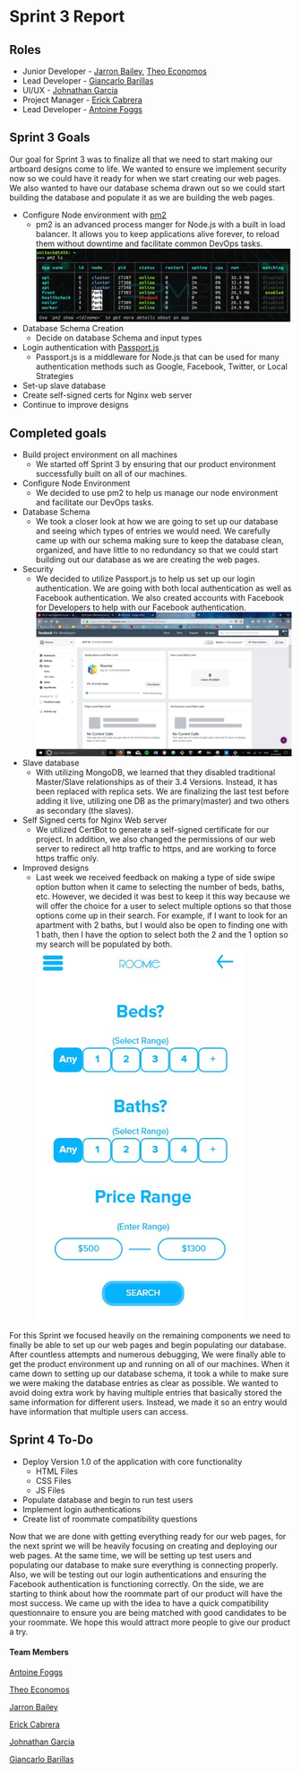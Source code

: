 # Sprint 3 Report

## Roles

- Junior Developer - [Jarron Bailey](https://github.com/jarronb), [Theo Economos](https://github.com/teconomo)
- Lead Developer - [Giancarlo Barillas](https://github.com/giancarlobarillas)
- UI/UX - [Johnathan Garcia](https://github.com/)
- Project Manager - [Erick Cabrera](https://github.com/ecabrera796)
- Lead Developer - [Antoine Foggs](https://github.com/AFoggs)

## Sprint 3 Goals

Our goal for Sprint 3 was to finalize all that we need to start making our artboard designs come to life. We wanted to ensure we implement security now so we could have it ready for when we start creating our web pages. We also wanted to have our database schema drawn out so we could start building the database and populate it as we are building the web pages.

- Configure Node environment with [pm2](http://pm2.keymetrics.io/)
  - pm2 is an advanced process manger for Node.js with a built in load balancer. It allows you to keep applications alive forever, to reload them without downtime and facilitate common DevOps tasks.  
    ![pm2 screenshot](../../images/sprint2/pm2.PNG)
- Database Schema Creation
  - Decide on database Schema and input types
- Login authentication with [Passport.js](http://www.passportjs.org/)
  - Passport.js is a middleware for Node.js that can be used for many authentication methods such as Google, Facebook, Twitter, or Local Strategies
- Set-up slave database
- Create self-signed certs for Nginx web server
- Continue to improve designs

## Completed goals

- Build project environment on all machines
  - We started off Sprint 3 by ensuring that our product environment successfully built on all of our machines.
- Configure Node Environment
  - We decided to use pm2 to help us manage our node environment and facilitate our DevOps tasks.
- Database Schema
  - We took a closer look at how we are going to set up our database and seeing which types of entries we would need. We carefully came up with our schema making sure to keep the database clean, organized, and have little to no redundancy so that we could start building out our database as we are creating the web pages.
- Security
  - We decided to utilize Passport.js to help us set up our login authentication. We are going with both local authentication as well as Facebook authentication. We also created accounts with Facebook for Developers to help with our Facebook authentication.
  ![Facebok for Developers](../../images/sprint3/fbdev.png)
- Slave database
  - With utilizing MongoDB, we learned that they disabled traditional Master/Slave relationships as of their 3.4 Versions. Instead, it has been replaced with replica sets. We are finalizing the last test before adding it live, utilizing one DB as the primary(master) and two others as secondary (the slaves).
- Self Signed certs for Nginx Web server
  - We utilized CertBot to generate a self-signed certificate for our project. In addition, we also changed the permissions of our web server to redirect all http traffic to https, and are working to force https traffic only.
- Improved designs
  - Last week we received feedback on making a type of side swipe option button when it came to selecting the number of beds, baths, etc. However, we decided it was best to keep it this way because we will offer the choice for a user to select multiple options so that those options come up in their search. For example, if I want to look for an apartment with 2 baths, but I would also be open to finding one with 1 bath, then I have the option to select both the 2 and the 1 option so my search will be populated by both.
  ![Bed and Bath Filter](../../design-files/snippet-pictures/filter-bedbathprice.JPG)

For this Sprint we focused heavily on the remaining components we need to finally be able to set up our web pages and begin populating our database. After countless attempts and numerous debugging, We were finally able to get the product environment up and running on all of our machines. When it came down to setting up our database schema, it took a while to make sure we were making the database entries as clear as possible. We wanted to avoid doing extra work by having multiple entries that basically stored the same information for different users. Instead, we made it so an entry would have information that multiple users can access.

## Sprint 4 To-Do

- Deploy Version 1.0 of the application with core functionality
  - HTML Files
  - CSS Files
  - JS Files
- Populate database and begin to run test users
- Implement login authentications
- Create list of roommate compatibility questions

Now that we are done with getting everything ready for our web pages, for the next sprint we will be heavily focusing on creating and deploying our web pages. At the same time, we will be setting up test users and populating our database to make sure everything is connecting properly. Also, we will be testing out our login authentications and ensuring the Facebook authentication is functioning correctly. On the side, we are starting to think about how the roommate part of our product will have the most success. We came up with the idea to have a quick compatibility questionnaire to ensure you are being matched with good candidates to be your roommate. We hope this would attract more people to give our product a try.


#### Team Members

[Antoine Foggs](https://github.com/AFoggs)

[Theo Economos](https://github.com/teconomo)

[Jarron Bailey](https://github.com/jarronb)

[Erick Cabrera](https://github.com/ecabrera796)

[Johnathan Garcia](https://github.com/)

[Giancarlo Barillas](https://github.com/giancarlobarillas)
